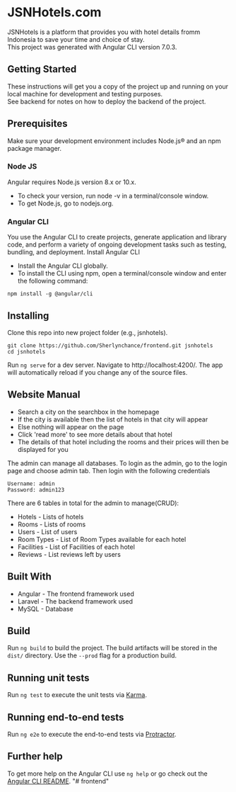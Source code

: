 # JSNHotels.com

JSNHotels is a platform that provides you with hotel details fromm Indonesia to save your time and choice of stay.
<br>
This project was generated with Angular CLI version 7.0.3.

## Getting Started
These instructions will get you a copy of the project up and running on your local machine for development and testing purposes. 
<br>
See backend for notes on how to deploy the backend of the project.

## Prerequisites
Make sure your development environment includes Node.js® and an npm package manager.
<br>
### Node JS
Angular requires Node.js version 8.x or 10.x.
- To check your version, run node -v in a terminal/console window.
- To get Node.js, go to nodejs.org.

### Angular CLI
You use the Angular CLI to create projects, generate application and library code, and perform a variety of ongoing development tasks such as testing, bundling, and deployment.
Install Angular CLI
- Install the Angular CLI globally.
- To install the CLI using npm, open a terminal/console window and enter the following command:
```
npm install -g @angular/cli
```


## Installing
Clone this repo into new project folder (e.g., jsnhotels).
```
git clone https://github.com/Sherlynchance/frontend.git jsnhotels
cd jsnhotels
```
Run `ng serve` for a dev server. Navigate to http://localhost:4200/. The app will automatically reload if you change any of the source files.

## Website Manual
- Search a city on the searchbox in the homepage
- If the city is available then the list of hotels in that city will appear
- Else nothing will appear on the page
- Click 'read more' to see more details about that hotel
- The details of that hotel including the rooms and their prices will then be displayed for you

The admin can manage all databases. To login as the admin, go to the login page and choose admin tab. Then login with the following credentials
<br>
```
Username: admin
Password: admin123
```
There are 6 tables in total for the admin to manage(CRUD):
- Hotels - Lists of hotels
- Rooms - Lists of rooms
- Users - List of users
- Room Types - List of Room Types available for each hotel
- Facilities - List of Facilities of each hotel
- Reviews - List reviews left by users

## Built With
- Angular - The frontend framework used
- Laravel - The backend framework used
- MySQL - Database
## Build

Run `ng build` to build the project. The build artifacts will be stored in the `dist/` directory. Use the `--prod` flag for a production build.

## Running unit tests

Run `ng test` to execute the unit tests via [Karma](https://karma-runner.github.io).

## Running end-to-end tests

Run `ng e2e` to execute the end-to-end tests via [Protractor](http://www.protractortest.org/).

## Further help

To get more help on the Angular CLI use `ng help` or go check out the [Angular CLI README](https://github.com/angular/angular-cli/blob/master/README.md).
"# frontend" 
